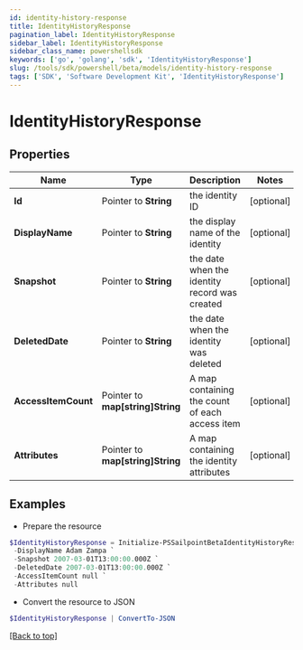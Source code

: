 ```yaml
---
id: identity-history-response
title: IdentityHistoryResponse
pagination_label: IdentityHistoryResponse
sidebar_label: IdentityHistoryResponse
sidebar_class_name: powershellsdk
keywords: ['go', 'golang', 'sdk', 'IdentityHistoryResponse'] 
slug: /tools/sdk/powershell/beta/models/identity-history-response
tags: ['SDK', 'Software Development Kit', 'IdentityHistoryResponse']
---
```



# IdentityHistoryResponse

## Properties

Name | Type | Description | Notes
------------ | ------------- | ------------- | -------------
**Id** |  Pointer to **String** | the identity ID | [optional] 
**DisplayName** |  Pointer to **String** | the display name of the identity | [optional] 
**Snapshot** |  Pointer to **String** | the date when the identity record was created | [optional] 
**DeletedDate** |  Pointer to **String** | the date when the identity was deleted | [optional] 
**AccessItemCount** |  Pointer to **map[string]String** | A map containing the count of each access item | [optional] 
**Attributes** |  Pointer to **map[string]String** | A map containing the identity attributes | [optional] 

## Examples

- Prepare the resource
```powershell
$IdentityHistoryResponse = Initialize-PSSailpointBetaIdentityHistoryResponse  -Id bc693f07e7b645539626c25954c58554 `
 -DisplayName Adam Zampa `
 -Snapshot 2007-03-01T13:00:00.000Z `
 -DeletedDate 2007-03-01T13:00:00.000Z `
 -AccessItemCount null `
 -Attributes null
```

- Convert the resource to JSON
```powershell
$IdentityHistoryResponse | ConvertTo-JSON
```


[[Back to top]](#) 

